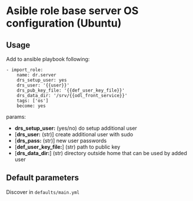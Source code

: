 # Asible role base server OS configuration (Ubuntu)

## Usage

Add to ansible playbook following:

    - import_role:
        name: dr.server
        drs_setup_user: yes
        drs_user: '{{user}}'
        drs_pub_key_file: '{{def_user_key_file}}'
        drs_data_dir: '/srv/{{odl_front_service}}'
        tags: ['os']
        become: yes

params:

- **drs_setup_user:** (yes/no) do setup additional user
- [**drs_user:** (str)] create additional user with sudo
- [**drs_pass:** (str)] new user passwords
- [**def_user_key_file:**] (str) path to public key
- [**drs_data_dir:**] (str) directory outside home that can be used by added user

## Default parameters

Discover in `defaults/main.yml`
